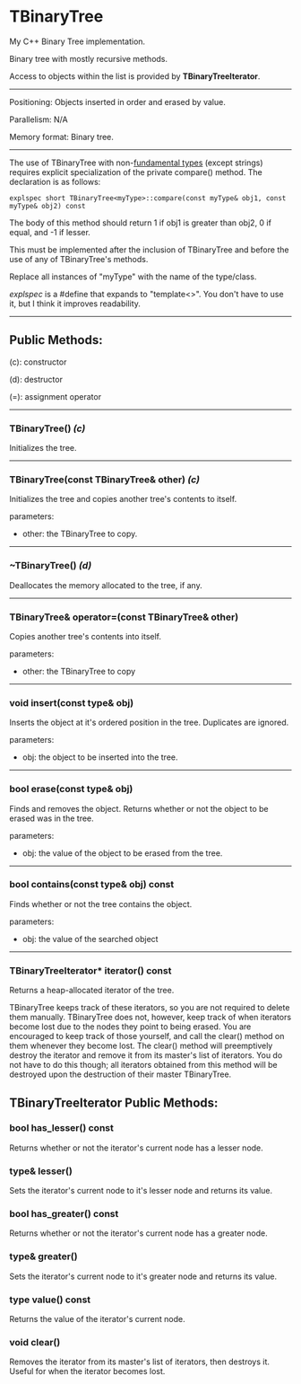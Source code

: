 # TBinaryTree

My C++ Binary Tree implementation.

Binary tree with mostly recursive methods.

Access to objects within the list is provided by **TBinaryTreeIterator**.

---

Positioning: Objects inserted in order and erased by value.

Parallelism: N/A

Memory format: Binary tree.

---

The use of TBinaryTree with non-[fundamental types](https://www.cplusplus.com/reference/type_traits/is_fundamental/) (except strings) requires explicit specialization of the private compare() method. The declaration is as follows:
```
explspec short TBinaryTree<myType>::compare(const myType& obj1, const myType& obj2) const
```
The body of this method should return 1 if obj1 is greater than obj2, 0 if equal, and -1 if lesser.

This must be implemented after the inclusion of TBinaryTree and before the use of any of TBinaryTree's methods.

Replace all instances of "myType" with the name of the type/class.

*explspec* is a #define that expands to "template<>". You don't have to use it, but I think it improves readability.

---

## Public Methods:

(c): constructor

(d): destructor

(=): assignment operator

---
### TBinaryTree() *(c)*

Initializes the tree.

---
### TBinaryTree(const TBinaryTree<type>& other) *(c)*

Initializes the tree and copies another tree's contents to itself.

parameters:
- other: the TBinaryTree to copy.

---
### ~TBinaryTree() *(d)*

Deallocates the memory allocated to the tree, if any.

---
### TBinaryTree<type>& operator=(const TBinaryTree<type>& other)

Copies another tree's contents into itself.

parameters:
- other: the TBinaryTree to copy

---
### void insert(const type& obj)

Inserts the object at it's ordered position in the tree. Duplicates are ignored.

parameters:
- obj: the object to be inserted into the tree.

---
### bool erase(const type& obj)

Finds and removes the object. Returns whether or not the object to be erased was in the tree.

parameters:
- obj: the value of the object to be erased from the tree.

---
### bool contains(const type& obj) const

Finds whether or not the tree contains the object.

parameters:
- obj: the value of the searched object

---
### TBinaryTreeIterator<type>* iterator() const

Returns a heap-allocated iterator of the tree.

TBinaryTree keeps track of these iterators, so you are not required to delete them manually. TBinaryTree does not, however, keep track of when iterators become lost due to the nodes they point to being erased. You are encouraged to keep track of those yourself, and call the clear() method on them whenever they become lost. The clear() method will preemptively destroy the iterator and remove it from its master's list of iterators. You do not have to do this though; all iterators obtained from this method will be destroyed upon the destruction of their master TBinaryTree.

## TBinaryTreeIterator Public Methods:

### bool has_lesser() const

Returns whether or not the iterator's current node has a lesser node.

### type& lesser()

Sets the iterator's current node to it's lesser node and returns its value.

### bool has_greater() const

Returns whether or not the iterator's current node has a greater node.

### type& greater()

Sets the iterator's current node to it's greater node and returns its value.

### type value() const

Returns the value of the iterator's current node.

### void clear()

Removes the iterator from its master's list of iterators, then destroys it. Useful for when the iterator becomes lost.

